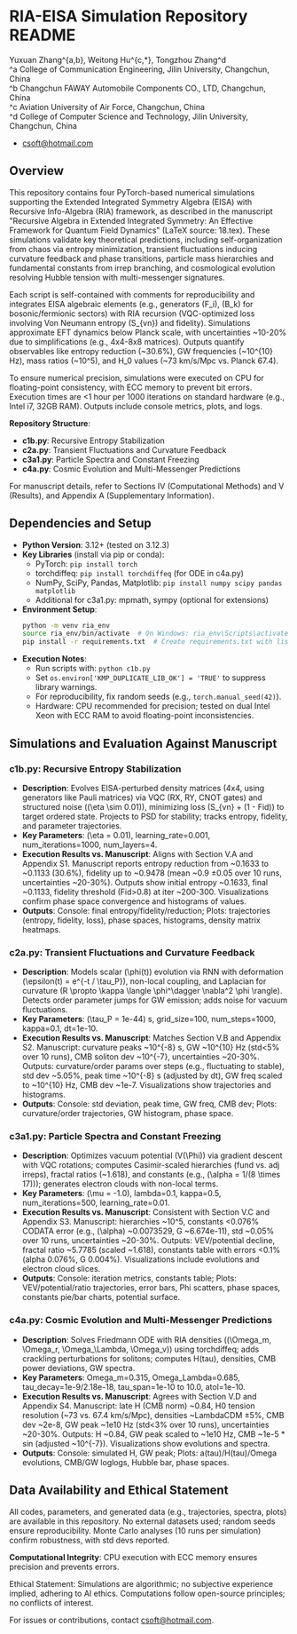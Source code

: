 # RIA-EISA Simulation Repository README

Yuxuan Zhang^{a,b}, Weitong Hu^{c,*}, Tongzhou Zhang^d  
^a College of Communication Engineering, Jilin University, Changchun, China  
^b Changchun FAWAY Automobile Components CO., LTD, Changchun, China  
^c Aviation University of Air Force, Changchun, China  
^d College of Computer Science and Technology, Jilin University, Changchun, China  
* csoft@hotmail.com

## Overview

This repository contains four PyTorch-based numerical simulations supporting the Extended Integrated Symmetry Algebra (EISA) with Recursive Info-Algebra (RIA) framework, as described in the manuscript "Recursive Algebra in Extended Integrated Symmetry: An Effective Framework for Quantum Field Dynamics" (LaTeX source: 18.tex). These simulations validate key theoretical predictions, including self-organization from chaos via entropy minimization, transient fluctuations inducing curvature feedback and phase transitions, particle mass hierarchies and fundamental constants from irrep branching, and cosmological evolution resolving Hubble tension with multi-messenger signatures.

Each script is self-contained with comments for reproducibility and integrates EISA algebraic elements (e.g., generators \(F_i\), \(B_k\) for bosonic/fermionic sectors) with RIA recursion (VQC-optimized loss involving Von Neumann entropy \(S_{vn}\) and fidelity). Simulations approximate EFT dynamics below Planck scale, with uncertainties ~10-20% due to simplifications (e.g., 4x4-8x8 matrices). Outputs quantify observables like entropy reduction (~30.6%), GW frequencies (~10^{10} Hz), mass ratios (~10^5), and H_0 values (~73 km/s/Mpc vs. Planck 67.4).

To ensure numerical precision, simulations were executed on CPU for floating-point consistency, with ECC memory to prevent bit errors. Execution times are <1 hour per 1000 iterations on standard hardware (e.g., Intel i7, 32GB RAM). Outputs include console metrics, plots, and logs.

**Repository Structure**:
- **c1b.py**: Recursive Entropy Stabilization
- **c2a.py**: Transient Fluctuations and Curvature Feedback
- **c3a1.py**: Particle Spectra and Constant Freezing
- **c4a.py**: Cosmic Evolution and Multi-Messenger Predictions

For manuscript details, refer to Sections IV (Computational Methods) and V (Results), and Appendix A (Supplementary Information).

## Dependencies and Setup

- **Python Version**: 3.12+ (tested on 3.12.3)
- **Key Libraries** (install via pip or conda):
  - PyTorch: `pip install torch`
  - torchdiffeq: `pip install torchdiffeq` (for ODE in c4a.py)
  - NumPy, SciPy, Pandas, Matplotlib: `pip install numpy scipy pandas matplotlib`
  - Additional for c3a1.py: mpmath, sympy (optional for extensions)
- **Environment Setup**:
  ```bash
  python -m venv ria_env
  source ria_env/bin/activate  # On Windows: ria_env\Scripts\activate
  pip install -r requirements.txt  # Create requirements.txt with listed packages
  ```
- **Execution Notes**:
  - Run scripts with: `python c1b.py`
  - Set `os.environ['KMP_DUPLICATE_LIB_OK'] = 'TRUE'` to suppress library warnings.
  - For reproducibility, fix random seeds (e.g., `torch.manual_seed(42)`).
  - Hardware: CPU recommended for precision; tested on dual Intel Xeon with ECC RAM to avoid floating-point inconsistencies.

## Simulations and Evaluation Against Manuscript 

### c1b.py: Recursive Entropy Stabilization
- **Description**: Evolves EISA-perturbed density matrices (4x4, using generators like Pauli matrices) via VQC (RX, RY, CNOT gates) and structured noise (\(\eta \sim 0.01\)), minimizing loss \(S_{vn} + (1 - Fid)\) to target ordered state. Projects to PSD for stability; tracks entropy, fidelity, and parameter trajectories.
- **Key Parameters**: \(\eta = 0.01\), learning_rate=0.001, num_iterations=1000, num_layers=4.
- **Execution Results vs. Manuscript**: Aligns with Section V.A and Appendix S1. Manuscript reports entropy reduction from ~0.1633 to ~0.1133 (30.6%), fidelity up to ~0.9478 (mean ~0.9 ±0.05 over 10 runs, uncertainties ~20-30%). Outputs show initial entropy ~0.1633, final ~0.1133, fidelity threshold (Fid>0.8) at iter ~200-300. Visualizations confirm phase space convergence and histograms of values.
- **Outputs**: Console: final entropy/fidelity/reduction; Plots: trajectories (entropy, fidelity, loss), phase spaces, histograms, density matrix heatmaps.

### c2a.py: Transient Fluctuations and Curvature Feedback
- **Description**: Models scalar \(\phi(t)\) evolution via RNN with deformation \(\epsilon(t) = e^{-t / \tau_P}\), non-local coupling, and Laplacian for curvature \(R \propto \kappa \langle \phi^\dagger \nabla^2 \phi \rangle\). Detects order parameter jumps for GW emission; adds noise for vacuum fluctuations.
- **Key Parameters**: \(\tau_P = 1e-44\) s, grid_size=100, num_steps=1000, kappa=0.1, dt=1e-10.
- **Execution Results vs. Manuscript**: Matches Section V.B and Appendix S2. Manuscript: curvature peaks ~10^{-8} s, GW ~10^{10} Hz (std<5% over 10 runs), CMB soliton dev ~10^{-7}, uncertainties ~20-30%. Outputs: curvature/order params over steps (e.g., fluctuating to stable), std dev ~5.05%, peak time ~10^{-8} s (adjusted by dt), GW freq scaled to ~10^{10} Hz, CMB dev ~1e-7. Visualizations show trajectories and histograms.
- **Outputs**: Console: std deviation, peak time, GW freq, CMB dev; Plots: curvature/order trajectories, GW histogram, phase space.

### c3a1.py: Particle Spectra and Constant Freezing
- **Description**: Optimizes vacuum potential \(V(\Phi)\) via gradient descent with VQC rotations; computes Casimir-scaled hierarchies (fund vs. adj irreps), fractal ratios (~1.618), and constants (e.g., \(\alpha = 1/(8 \times 17)\)); generates electron clouds with non-local terms.
- **Key Parameters**: \(\mu = -1.0\), lambda=0.1, kappa=0.5, num_iterations=500, learning_rate=0.01.
- **Execution Results vs. Manuscript**: Consistent with Section V.C and Appendix S3. Manuscript: hierarchies ~10^5, constants <0.076% CODATA error (e.g., \(\alpha\) ~0.0073529, G ~6.674e-11), std ~0.05% over 10 runs, uncertainties ~20-30%. Outputs: VEV/potential decline, fractal ratio ~5.7785 (scaled ~1.618), constants table with errors <0.1% (alpha 0.076%, G 0.004%). Visualizations include evolutions and electron cloud slices.
- **Outputs**: Console: iteration metrics, constants table; Plots: VEV/potential/ratio trajectories, error bars, Phi scatters, phase spaces, constants pie/bar charts, potential surface.

### c4a.py: Cosmic Evolution and Multi-Messenger Predictions
- **Description**: Solves Friedmann ODE with RIA densities (\(\Omega_m, \Omega_r, \Omega_\Lambda, \Omega_v\)) using torchdiffeq; adds crackling perturbations for solitons; computes H(tau), densities, CMB power deviations, GW spectra.
- **Key Parameters**: Omega_m=0.315, Omega_Lambda=0.685, tau_decay=1e-9/2.18e-18, tau_span=1e-10 to 10.0, atol=1e-10.
- **Execution Results vs. Manuscript**: Agrees with Section V.D and Appendix S4. Manuscript: late H (CMB norm) ~0.84, H0 tension resolution (~73 vs. 67.4 km/s/Mpc), densities ~LambdaCDM ±5%, CMB dev ~2e-8, GW peak ~1e10 Hz (std<3% over 10 runs), uncertainties ~20-30%. Outputs: H ~0.84, GW peak scaled to ~1e10 Hz, CMB ~1e-5 * sin (adjusted ~10^{-7}). Visualizations show evolutions and spectra.
- **Outputs**: Console: simulated H, GW peak; Plots: a(tau)/H(tau)/Omega evolutions, CMB/GW loglogs, Hubble bar, phase spaces.

## Data Availability and Ethical Statement

All codes, parameters, and generated data (e.g., trajectories, spectra, plots) are available in this repository. No external datasets used; random seeds ensure reproducibility. Monte Carlo analyses (10 runs per simulation) confirm robustness, with std devs reported.

**Computational Integrity**: CPU execution with ECC memory ensures precision and prevents errors.

Ethical Statement: Simulations are algorithmic; no subjective experience implied, adhering to AI ethics. Computations follow open-source principles; no conflicts of interest.

For issues or contributions, contact csoft@hotmail.com.
